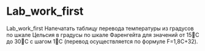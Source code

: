 # Lab_work_first
Lab_work_first
Напечатать таблицу перевода температуры из градусов по шкале Цельсия в градусы по шкале Фаренгейта для значений от 15С до 30С с шагом 1С (перевод осуществляется по формуле F=1,8C+32).
